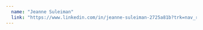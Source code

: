 ```yaml
---
  name: "Jeanne Suleiman"
  link: "https://www.linkedin.com/in/jeanne-suleiman-2725a81b?trk=nav_responsive_tab_profile"
---
```

